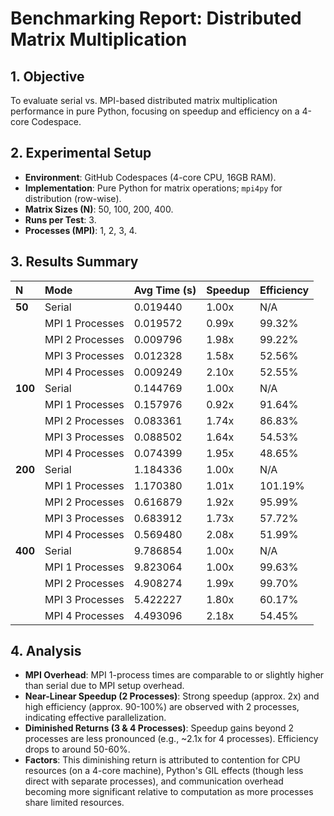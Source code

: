 # Benchmarking Report: Distributed Matrix Multiplication

## 1. Objective

To evaluate serial vs. MPI-based distributed matrix multiplication performance in pure Python, focusing on speedup and efficiency on a 4-core Codespace.

## 2. Experimental Setup

* **Environment**: GitHub Codespaces (4-core CPU, 16GB RAM).
* **Implementation**: Pure Python for matrix operations; `mpi4py` for distribution (row-wise).
* **Matrix Sizes (N)**: 50, 100, 200, 400.
* **Runs per Test**: 3.
* **Processes (MPI)**: 1, 2, 3, 4.

## 3. Results Summary

| N   | Mode            | Avg Time (s) | Speedup | Efficiency |
| :-- | :-------------- | :----------- | :------ | :--------- |
| **50** | Serial          | 0.019440     | 1.00x   | N/A        |
|     | MPI 1 Processes | 0.019572     | 0.99x   | 99.32%     |
|     | MPI 2 Processes | 0.009796     | 1.98x   | 99.22%     |
|     | MPI 3 Processes | 0.012328     | 1.58x   | 52.56%     |
|     | MPI 4 Processes | 0.009249     | 2.10x   | 52.55%     |
| **100**| Serial          | 0.144769     | 1.00x   | N/A        |
|     | MPI 1 Processes | 0.157976     | 0.92x   | 91.64%     |
|     | MPI 2 Processes | 0.083361     | 1.74x   | 86.83%     |
|     | MPI 3 Processes | 0.088502     | 1.64x   | 54.53%     |
|     | MPI 4 Processes | 0.074399     | 1.95x   | 48.65%     |
| **200**| Serial          | 1.184336     | 1.00x   | N/A        |
|     | MPI 1 Processes | 1.170380     | 1.01x   | 101.19%    |
|     | MPI 2 Processes | 0.616879     | 1.92x   | 95.99%     |
|     | MPI 3 Processes | 0.683912     | 1.73x   | 57.72%     |
|     | MPI 4 Processes | 0.569480     | 2.08x   | 51.99%     |
| **400**| Serial          | 9.786854     | 1.00x   | N/A        |
|     | MPI 1 Processes | 9.823064     | 1.00x   | 99.63%     |
|     | MPI 2 Processes | 4.908274     | 1.99x   | 99.70%     |
|     | MPI 3 Processes | 5.422227     | 1.80x   | 60.17%     |
|     | MPI 4 Processes | 4.493096     | 2.18x   | 54.45%     |

## 4. Analysis

* **MPI Overhead**: MPI 1-process times are comparable to or slightly higher than serial due to MPI setup overhead.
* **Near-Linear Speedup (2 Processes)**: Strong speedup (approx. 2x) and high efficiency (approx. 90-100%) are observed with 2 processes, indicating effective parallelization.
* **Diminished Returns (3 & 4 Processes)**: Speedup gains beyond 2 processes are less pronounced (e.g., ~2.1x for 4 processes). Efficiency drops to around 50-60%.
* **Factors**: This diminishing return is attributed to contention for CPU resources (on a 4-core machine), Python's GIL effects (though less direct with separate processes), and communication overhead becoming more significant relative to computation as more processes share limited resources.